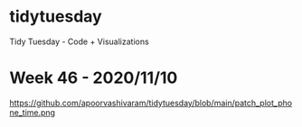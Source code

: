 # tidytuesday
Tidy Tuesday - Code + Visualizations

# Week 46 - 2020/11/10

https://github.com/apoorvashivaram/tidytuesday/blob/main/patch_plot_phone_time.png
